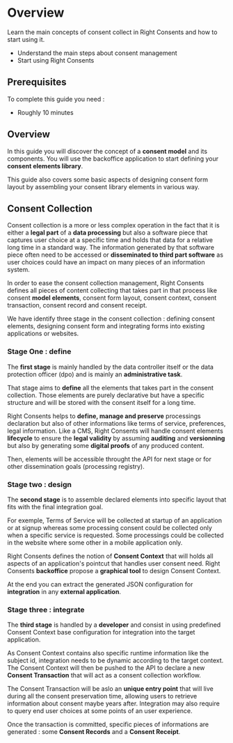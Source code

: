 # Overview

Learn the main concepts of consent collect in Right Consents and how to start using it.

- Understand the main steps about consent management
- Start using Right Consents

## Prerequisites

To complete this guide you need :

- Roughly 10 minutes

## Overview

In this guide you will discover the concept of a **consent model** and its components. You will use the backoffice application to start defining your **consent elements library**.

<!-- ![First models with Right Consents - Overview](/img/first-models-guide-overview.jpg) -->

This guide also covers some basic aspects of designing consent form layout by assembling your consent library elements in various way.

## Consent Collection

Consent collection is a more or less complex operation in the fact that it is either a **legal part** of a **data processing** but also a software piece that captures user choice at a specific time and holds that data for a relative long time in a standard way. The information generated by that software piece often need to be accessed or **disseminated to third part software** as user choices could have an impact on many pieces of an information system.

In order to ease the consent collection management, Right Consents defines all pieces of content collecting that takes part in that process like consent **model elements**, consent form layout, consent context, consent transaction, consent record and consent receipt.

We have identify three stage in the consent collection : defining consent elements, designing consent form and integrating forms into existing applications or websites.

### Stage One : define

The **first stage** is mainly handled by the data controller itself or the data protection officer (dpo) and is mainly an **administrative task**.

That stage aims to **define** all the elements that takes part in the consent collection. Those elements are purely declarative but have a specific structure and will be stored with the consent itself for a long time.

Right Consents helps to **define, manage and preserve** processings declaration but also of other informations like terms of service, preferences, legal information. Like a CMS, Right Consents will handle consent elements **lifecycle** to ensure the **legal validity** by assuming **auditing** and **versionning** but also by generating some **digital proofs** of any produced content.

Then, elements will be accessible throught the API for next stage or for other dissemination goals (processing registry).

### Stage two : design

The **second stage** is to assemble declared elements into specific layout that fits with the final integration goal.

For exemple, Terms of Service will be collected at startup of an application or at signup whereas some processing consent could be collected only when a specific service is requested. Some processings could be collected in the website where some other in a mobile application only.

Right Consents defines the notion of **Consent Context** that will holds all aspects of an application's pointcut that handles user consent need. Right Consents **backoffice** propose a **graphical tool** to design Consent Context.

At the end you can extract the generated JSON configuration for **integration** in any **external application**.

### Stage three : integrate

The **third stage** is handled by a **developer** and consist in using predefined Consent Context base configuration for integration into the target application.

As Consent Context contains also specific runtime information like the subject id, integration needs to be dynamic according to the target context. The Consent Context will then be pushed to the API to declare a new **Consent Transaction** that will act as a consent collection workflow.

The Consent Transaction will be aslo an **unique entry point** that will live during all the consent preservation time, allowing users to retrieve information about consent maybe years after. Integration may also require to query end user choices at some points of an user experience.

Once the transaction is committed, specific pieces of informations are generated : some **Consent Records** and a **Consent Receipt**.
